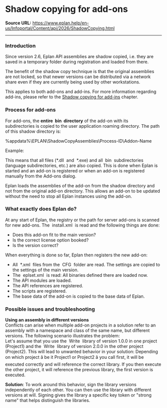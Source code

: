 # Shadow copying for add-ons

**Source URL:** https://www.eplan.help/en-us/Infoportal/Content/api/2026/ShadowCopying.html

---

### Introduction

Since version 2.6, Eplan API assemblies are shadow copied, i.e. they are saved in a temporary folder during registration and loaded from there.

The benefit of the shadow copy technique is that the original assemblies are not locked, so that newer versions can be distributed via a network share even if they are currently being used by other workstations.

This applies to both add-ons and add-ins. For more information regarding add-ins, please refer to the [Shadow copying for add-ins](ShadowCopyingAPIAssemblies.html) chapter.

### Process for add-ons

For add-ons, the **entire  bin  directory** of the add-on with its subdirectories is copied to the user application roaming directory. The path of this shadow directory is:

%appdata%\EPLAN\ShadowCopyAssemblies\Process-ID\Addon-Name

Example:



This means that all files (\*.dll  and  \*.exe) and all  bin  subdirectories (language subdirectories, etc.) are also copied. This is done when Eplan is started and an add-on is registered or when an add-on is registered manually from the Add-ons dialog.

Eplan loads the assemblies of the add-on from the shadow directory and not from the original add-on directory. This allows an add-on to be updated without the need to stop all Eplan instances using the add-on.

### What exactly does Eplan do?

At any start of Eplan, the registry or the path for server add-ons is scanned for new add-ons. The  install.xml  is read and the following things are done:

- Does this add-on fit to the main version?
- Is the correct license option booked?
- Is the version correct?

When everything is done so far, Eplan then registers the new add-on:

- All  \*.xml  files from the  CFG  folder are read. The settings are copied to the settings of the main version.
- The  eplset<applicationmodifer>.xml  is read: All binaries defined there are loaded now.
- The API modules are loaded.
- The API references are registered.
- The scripts are registered.
- The base data of the add-on is copied to the base data of Eplan.

### Possible issues and troubleshooting

**Using an assembly in different versions**  
Conflicts can arise when multiple add-on projects in a solution refer to an assembly with a namespace and class of the same name, but different versions. The following scenario illustrates the problem:  
Let's assume that you use the  Write  library of version 1.0.0 in one project (Project1) and the  Write  library of version 2.0.0 in the other project (Project2). This will lead to unwanted behavior in your solution: Depending on which project â be it Project1 or Project2 â you call first, it will be executed correctly and will reference the correct library. If you then execute the other project, it will reference the previous library, the first version is executed.

**Solution**: To work around this behavior, sign the library versions independently of each other. You can then use the library with different versions at will. Signing gives the library a specific key token or "strong name" that helps distinguish the libraries.
